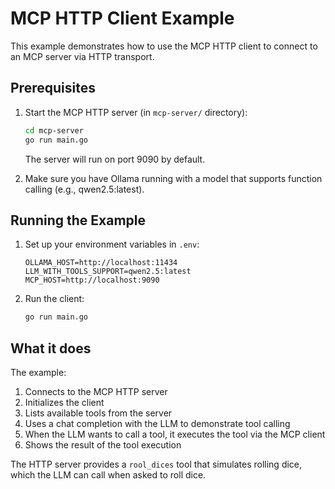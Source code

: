 # MCP HTTP Client Example

This example demonstrates how to use the MCP HTTP client to connect to an MCP server via HTTP transport.

## Prerequisites

1. Start the MCP HTTP server (in `mcp-server/` directory):
   ```bash
   cd mcp-server
   go run main.go
   ```
   The server will run on port 9090 by default.

2. Make sure you have Ollama running with a model that supports function calling (e.g., qwen2.5:latest).

## Running the Example

1. Set up your environment variables in `.env`:
   ```env
   OLLAMA_HOST=http://localhost:11434
   LLM_WITH_TOOLS_SUPPORT=qwen2.5:latest
   MCP_HOST=http://localhost:9090
   ```

2. Run the client:
   ```bash
   go run main.go
   ```

## What it does

The example:
1. Connects to the MCP HTTP server
2. Initializes the client
3. Lists available tools from the server
4. Uses a chat completion with the LLM to demonstrate tool calling
5. When the LLM wants to call a tool, it executes the tool via the MCP client
6. Shows the result of the tool execution

The HTTP server provides a `rool_dices` tool that simulates rolling dice, which the LLM can call when asked to roll dice.
